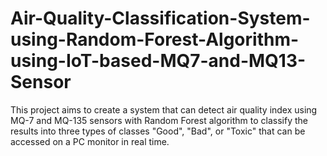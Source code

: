 # Air-Quality-Classification-System-using-Random-Forest-Algorithm-using-IoT-based-MQ7-and-MQ13-Sensor
This project aims to create a system that can detect air quality index using MQ-7 and MQ-135 sensors with Random Forest algorithm to classify the results into three types of classes "Good", "Bad", or "Toxic" that can be accessed on a PC monitor in real time.
